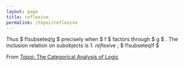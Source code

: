 ```yaml
---
layout: page
title: reflexive
permalink: /topoi/reflexive
---
```

Thus $ f!subseteq!g $ precisely when $ f $ factors through $ g $ . The inclusion relation on subobjects is 1. _reflexive_ ; $ f!subseteq!f $ 


From [Topoi: The Categorical Analysis of Logic](https://mathgloss.github.io/MathGloss/topoi.html)